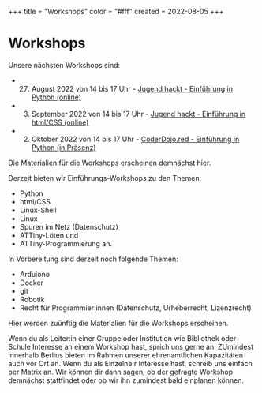 +++
title = "Workshops"
color = "#fff"
created = 2022-08-05
+++

<script lang="ts">
  import Figure from '$lib/components/Figure.svelte';
</script>

# Workshops

Unsere nächsten Workshops sind:

- 27. August 2022 von 14 bis 17 Uhr - [Jugend hackt - Einführung in Python (online)](https://coderdojo.red/posts/news/2022-08-27/)

- 3. September 2022 von 14 bis 17 Uhr - [Jugend hackt - Einführung in html/CSS (online)](https://coderdojo.red/posts/news/2022-09-03/)

- 2. Oktober 2022 von 14 bis 17 Uhr - [CoderDojo.red - Einführung in Python (in Präsenz)](https://coderdojo.red/posts/news/2022-10-02/)

Die Materialien für die Workshops erscheinen demnächst hier.

Derzeit bieten wir Einführungs-Workshops zu den Themen:

- Python
- html/CSS
- Linux-Shell
- Linux
- Spuren im Netz (Datenschutz)
- ATTiny-Löten und
- ATTiny-Programmierung an.

In Vorbereitung sind derzeit noch folgende Themen:

- Arduiono
- Docker
- git
- Robotik
- Recht für Programmier:innen (Datenschutz, Urheberrecht, Lizenzrecht)

Hier werden zuünftig die Materialien für die Workshops erscheinen.

Wenn du als Leiter:in einer Gruppe oder Institution wie Bibliothek oder Schule Interesse an einem Workshop hast, sprich uns gerne an. ZUmindest innerhalb Berlins bieten im Rahmen unserer ehrenamtlichen Kapazitäten auch vor Ort an. Wenn du als Einzelne:r Interesse hast, schreib uns einfach per Matrix an. Wir können dir dann sagen, ob der gefragte Workshop demnächst stattfindet oder ob wir ihn zumindest bald einplanen können.

